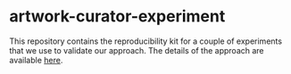 # artwork-curator-experiment


This repository contains the reproducibility kit for a couple of experiments that we use to validate our approach. The details of the approach are available [here](https://github.com/ignaciogatti/artwork-retrieval-api).
